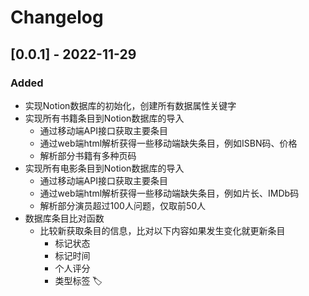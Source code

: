 # Changelog

## [0.0.1] - 2022-11-29

### Added

- 实现Notion数据库的初始化，创建所有数据属性关键字
- 实现所有书籍条目到Notion数据库的导入
    - 通过移动端API接口获取主要条目
    - 通过web端html解析获得一些移动端缺失条目，例如ISBN码、价格
    - 解析部分书籍有多种页码
- 实现所有电影条目到Notion数据库的导入
    - 通过移动端API接口获取主要条目
    - 通过web端html解析获得一些移动端缺失条目，例如片长、IMDb码
    - 解析部分演员超过100人问题，仅取前50人
- 数据库条目比对函数
    - 比较新获取条目的信息，比对以下内容如果发生变化就更新条目
        - 标记状态
        - 标记时间
        - 个人评分
        - 类型标签 🏷️
